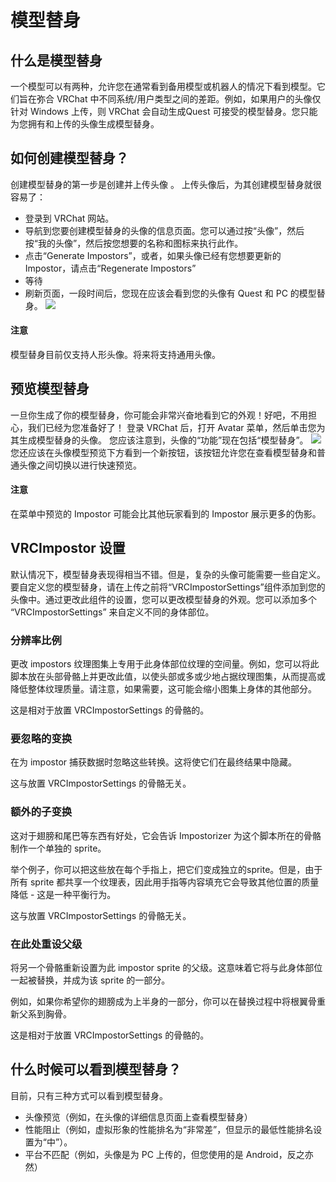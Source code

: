 # 模型替身
## 什么是模型替身
一个模型可以有两种，允许您在通常看到备用模型或机器人的情况下看到模型。它们旨在弥合 VRChat 中不同系统/用户类型之间的差距。例如，如果用户的头像仅针对 Windows 上传，则 VRChat 会自动生成Quest 可接受的模型替身。您只能为您拥有和上传的头像生成模型替身。

## 如何创建模型替身？
创建模型替身的第一步是创建并上传头像 。
上传头像后，为其创建模型替身就很容易了：
- 登录到 VRChat 网站。
- 导航到您要创建模型替身的头像的信息页面。您可以通过按“头像”，然后按“我的头像”，然后按您想要的名称和图标来执行此作。
- 点击“Generate Impostors”，或者，如果头像已经有您想要更新的 Impostor，请点击“Regenerate Impostors”
- 等待
- 刷新页面，一段时间后，您现在应该会看到您的头像有 Quest 和 PC 的模型替身。
![](https://creators.vrchat.com/assets/images/generation-6c75dd62f2e9e50402f379a1acd4521c.png)
#### 注意
模型替身目前仅支持人形头像。将来将支持通用头像。
## 预览模型替身
一旦你生成了你的模型替身，你可能会非常兴奋地看到它的外观！好吧，不用担心，我们已经为您准备好了！
登录 VRChat 后，打开 Avatar 菜单，然后单击您为其生成模型替身的头像。
您应该注意到，头像的“功能”现在包括“模型替身”。
![](https://creators.vrchat.com/assets/images/features-row-35660c9e886bfeba553b9c0ae0997479.png)
您还应该在头像模型预览下方看到一个新按钮，该按钮允许您在查看模型替身和普通头像之间切换以进行快速预览。
#### 注意
在菜单中预览的 Impostor 可能会比其他玩家看到的 Impostor 展示更多的伪影。
## VRCImpostor 设置
默认情况下，模型替身表现得相当不错。但是，复杂的头像可能需要一些自定义。
要自定义您的模型替身，请在上传之前将“VRCImpostorSettings”组件添加到您的头像中。通过更改此组件的设置，您可以更改模型替身的外观。您可以添加多个 “VRCImpostorSettings” 来自定义不同的身体部位。
### 分辨率比例
更改 impostors 纹理图集上专用于此身体部位纹理的空间量。例如，您可以将此脚本放在头部骨骼上并更改此值，以使头部或多或少地占据纹理图集，从而提高或降低整体纹理质量。请注意，如果需要，这可能会缩小图集上身体的其他部分。

这是相对于放置 VRCImpostorSettings 的骨骼的。

### 要忽略的变换
在为 impostor 捕获数据时忽略这些转换。这将使它们在最终结果中隐藏。

这与放置 VRCImpostorSettings 的骨骼无关。

### 额外的子变换
这对于翅膀和尾巴等东西有好处，它会告诉 Impostorizer 为这个脚本所在的骨骼制作一个单独的 sprite。

举个例子，你可以把这些放在每个手指上，把它们变成独立的sprite。但是，由于所有 sprite 都共享一个纹理表，因此用手指等内容填充它会导致其他位置的质量降低 - 这是一种平衡行为。

这与放置 VRCImpostorSettings 的骨骼无关。

### 在此处重设父级
将另一个骨骼重新设置为此 impostor sprite 的父级。这意味着它将与此身体部位一起被替换，并成为该 sprite 的一部分。

例如，如果你希望你的翅膀成为上半身的一部分，你可以在替换过程中将根翼骨重新父系到胸骨。

这是相对于放置 VRCImpostorSettings 的骨骼的。

## 什么时候可以看到模型替身？

目前，只有三种方式可以看到模型替身。
- 头像预览（例如，在头像的详细信息页面上查看模型替身）
- 性能阻止（例如，虚拟形象的性能排名为“非常差”，但显示的最低性能排名设置为“中”）。
- 平台不匹配（例如，头像是为 PC 上传的，但您使用的是 Android，反之亦然）